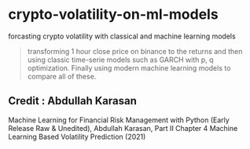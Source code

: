 # crypto-volatility-on-ml-models
forcasting crypto volatility with classical and machine learning models

> transforming 1 hour close price on binance to the returns and then using classic time-serie models such as GARCH with p, q optimization. Finally using modern machine learning models to compare all of these.  

## Credit : Abdullah Karasan
Machine Learning for Financial Risk Management with Python (Early Release Raw & Unedited), Abdullah Karasan, Part II Chapter 4 Machine Learning Based Volatility Prediction (2021)
